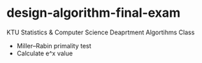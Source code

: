 # design-algorithm-final-exam

KTU Statistics & Computer Science Deaprtment Algortihms Class

- Miller–Rabin primality test
- Calculate e^x value
